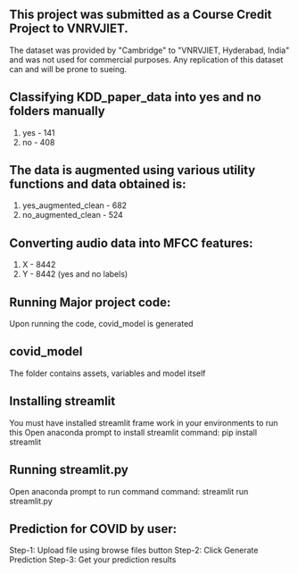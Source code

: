 ## This project was submitted as a Course Credit Project to VNRVJIET.
The dataset was provided by "Cambridge" to "VNRVJIET, Hyderabad, India" and was not used for commercial purposes. Any replication of this dataset can and will be prone to sueing.

## Classifying KDD_paper_data into yes and no folders manually
1. yes - 141
2. no - 408

## The data is augmented using various utility functions and data obtained is:
1. yes_augmented_clean - 682
2. no_augmented_clean - 524

## Converting audio data into MFCC features:
1. X - 8442
2. Y - 8442 (yes and no labels)

## Running Major project code:
Upon running the code, covid_model is generated

## covid_model
The folder contains assets, variables and model itself

## Installing streamlit
You must have installed streamlit frame work in your environments to run this
Open anaconda prompt to install streamlit
command: pip install streamlit

## Running streamlit.py
Open anaconda prompt to run command
command: streamlit run streamlit.py

## Prediction for COVID by user:
Step-1: Upload file using browse files button
Step-2: Click Generate Prediction
Step-3: Get your prediction results
